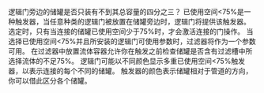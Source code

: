 <lore>
逻辑门旁边的储罐是否只装有不到其总容量的四分之三？
</lore>
<no_lore>
已使用空间&lt;75%是一种触发器，当任意种类的逻辑门被放置在储罐旁边时，逻辑门将提供该触发器。
</no_lore>

<chapter name="需求"/>
选定时，只有当连接的储罐已使用空间少于75%时，才会激活连接的门操作。

<chapter name="参数"/>
当选择已使用空间&lt;75%并且所安装的逻辑门可使用参数时，过滤器将作为一个参数可用。
在过滤器中放置流体容器允许你在触发之前检查储罐是否含有过滤槽中所选择流体的不足75%。

<chapter name="触发器方向"/>
逻辑门可能以不同颜色显示多重已使用空间&lt;75%触发器，以表示连接的每个不同的储罐。
触发器的颜色表示储罐相对于管道的方向，你可以借此区分各个储罐。
